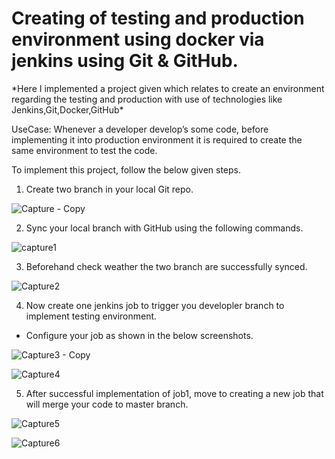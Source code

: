 <h1>Creating of testing and production environment using docker via jenkins using Git & GitHub.</h1>
*Here I implemented a project given which relates to create an environment regarding the testing and production with use of technologies like Jenkins,Git,Docker,GitHub*

UseCase: Whenever a developer  develop’s some  code, before implementing it into production environment it is required to create the same environment to test the code.

To implement this project, follow the below given steps.
1. Create two branch in your local Git repo.

![Capture - Copy](https://user-images.githubusercontent.com/60429108/81188538-0f8d2080-8fd3-11ea-82c5-e93f1d630758.PNG)

2. Sync your local branch with GitHub using the following commands.

![capture1](https://user-images.githubusercontent.com/60429108/81188714-4ebb7180-8fd3-11ea-9a1b-35a73a23afa9.PNG)

3. Beforehand check weather the two branch are successfully synced.

![Capture2](https://user-images.githubusercontent.com/60429108/81189793-a1495d80-8fd4-11ea-8a38-0ffb3d8550df.PNG)

4. Now create one jenkins job to trigger you developler branch to implement testing environment.
  * Configure your job as shown in the below screenshots.

![Capture3 - Copy](https://user-images.githubusercontent.com/60429108/81190232-2fbddf00-8fd5-11ea-9956-ea97e841af27.PNG)

![Capture4](https://user-images.githubusercontent.com/60429108/81190321-524ff800-8fd5-11ea-912c-ddd8a6351cac.PNG)

5. After successful implementation of job1, move to creating a new job that will merge your code to master branch.

![Capture5](https://user-images.githubusercontent.com/60429108/81190668-c4c0d800-8fd5-11ea-8b21-1a2aa8d41863.PNG)

![Capture6](https://user-images.githubusercontent.com/60429108/81190803-e7eb8780-8fd5-11ea-9a53-119c590cdca7.PNG)







